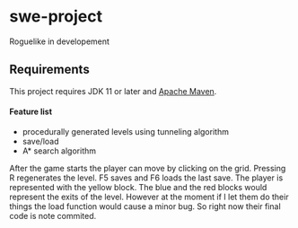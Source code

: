 swe-project
=============
Roguelike in developement

## Requirements
This project requires JDK 11 or later and [Apache Maven](https://maven.apache.org/).

#### Feature list
* procedurally generated levels using tunneling algorithm
* save/load
* A* search algorithm

After the game starts the player can move by clicking on the grid. Pressing R regenerates
the level. F5 saves and F6 loads the last save. The player is represented with the yellow block.
The blue and the red blocks would represent the exits of the level. However at the moment
if I let them do their things the load function would cause a minor bug. So right now their final code is note commited. 